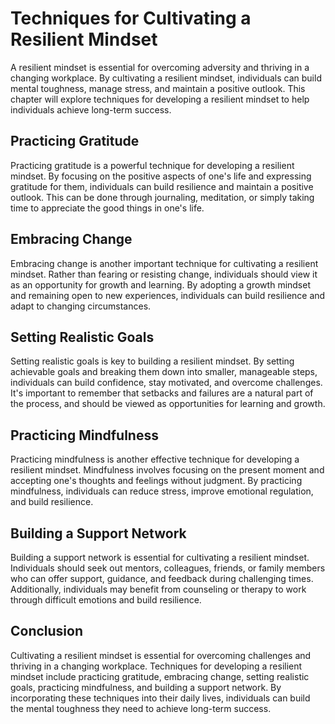 Techniques for Cultivating a Resilient Mindset
=========================================================================================

A resilient mindset is essential for overcoming adversity and thriving in a changing workplace. By cultivating a resilient mindset, individuals can build mental toughness, manage stress, and maintain a positive outlook. This chapter will explore techniques for developing a resilient mindset to help individuals achieve long-term success.

Practicing Gratitude
--------------------

Practicing gratitude is a powerful technique for developing a resilient mindset. By focusing on the positive aspects of one's life and expressing gratitude for them, individuals can build resilience and maintain a positive outlook. This can be done through journaling, meditation, or simply taking time to appreciate the good things in one's life.

Embracing Change
----------------

Embracing change is another important technique for cultivating a resilient mindset. Rather than fearing or resisting change, individuals should view it as an opportunity for growth and learning. By adopting a growth mindset and remaining open to new experiences, individuals can build resilience and adapt to changing circumstances.

Setting Realistic Goals
-----------------------

Setting realistic goals is key to building a resilient mindset. By setting achievable goals and breaking them down into smaller, manageable steps, individuals can build confidence, stay motivated, and overcome challenges. It's important to remember that setbacks and failures are a natural part of the process, and should be viewed as opportunities for learning and growth.

Practicing Mindfulness
----------------------

Practicing mindfulness is another effective technique for developing a resilient mindset. Mindfulness involves focusing on the present moment and accepting one's thoughts and feelings without judgment. By practicing mindfulness, individuals can reduce stress, improve emotional regulation, and build resilience.

Building a Support Network
--------------------------

Building a support network is essential for cultivating a resilient mindset. Individuals should seek out mentors, colleagues, friends, or family members who can offer support, guidance, and feedback during challenging times. Additionally, individuals may benefit from counseling or therapy to work through difficult emotions and build resilience.

Conclusion
----------

Cultivating a resilient mindset is essential for overcoming challenges and thriving in a changing workplace. Techniques for developing a resilient mindset include practicing gratitude, embracing change, setting realistic goals, practicing mindfulness, and building a support network. By incorporating these techniques into their daily lives, individuals can build the mental toughness they need to achieve long-term success.
